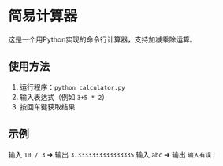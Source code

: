 # 简易计算器
这是一个用Python实现的命令行计算器，支持加减乘除运算。

## 使用方法
1. 运行程序：`python calculator.py`
2. 输入表达式（例如 `3+5 * 2`）
3. 按回车键获取结果

## 示例
输入 `10 / 3` ➔ 输出 `3.3333333333333335`
输入 `abc` ➔ 输出 `输入有误！`